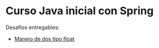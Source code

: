 # Curso Java inicial con Spring

Desafíos entregables:
- [Manejo de dos tipo float](https://github.com/diegograssino/coderhouse-java-spring/tree/desafio1)